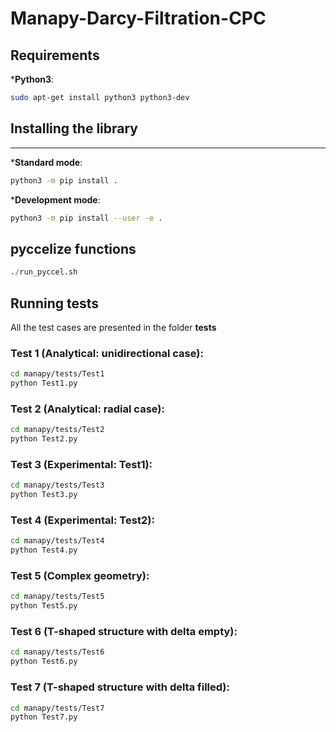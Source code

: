 # Manapy-Darcy-Filtration-CPC

## Requirements

***Python3**:
```bash
sudo apt-get install python3 python3-dev
```

## Installing the library
-----

***Standard mode**:
```bash
python3 -m pip install .
```
   
***Development mode**:
```bash
python3 -m pip install --user -e .
```

## pyccelize functions

```python
./run_pyccel.sh
```
## Running tests
All the test cases are presented in the folder **tests**


### Test 1 (Analytical: unidirectional case):
```bash
cd manapy/tests/Test1
python Test1.py
```


### Test 2 (Analytical: radial case):
```bash
cd manapy/tests/Test2
python Test2.py
```

### Test 3 (Experimental: Test1):
```bash
cd manapy/tests/Test3
python Test3.py
```

### Test 4 (Experimental: Test2):
```bash
cd manapy/tests/Test4
python Test4.py
```

### Test 5 (Complex geometry):
```bash
cd manapy/tests/Test5
python Test5.py
```
### Test 6 (T-shaped structure with delta empty):
```bash
cd manapy/tests/Test6
python Test6.py
```

### Test 7 (T-shaped structure with delta filled):
```bash
cd manapy/tests/Test7
python Test7.py
```



